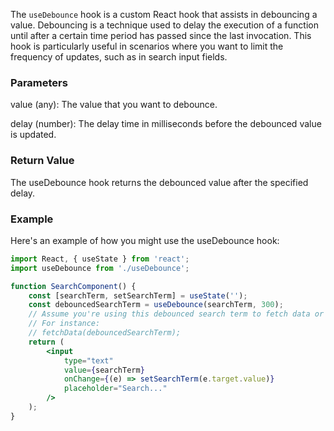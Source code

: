 The `useDebounce` hook is a custom React hook that assists in debouncing a value. Debouncing is a technique used to
delay the execution of a function until after a certain time period has passed since the last invocation. This hook is
particularly useful in scenarios where you want to limit the frequency of updates, such as in search input fields.

### Parameters

value (any): The value that you want to debounce.

delay (number): The delay time in milliseconds before the debounced value is updated.

### Return Value

The useDebounce hook returns the debounced value after the specified delay.

### Example

Here's an example of how you might use the useDebounce hook:

```jsx static
import React, { useState } from 'react';
import useDebounce from './useDebounce';

function SearchComponent() {
	const [searchTerm, setSearchTerm] = useState('');
	const debouncedSearchTerm = useDebounce(searchTerm, 300);
	// Assume you're using this debounced search term to fetch data or perform other actions
	// For instance:
	// fetchData(debouncedSearchTerm);
	return (
		<input
			type="text"
			value={searchTerm}
			onChange={(e) => setSearchTerm(e.target.value)}
			placeholder="Search..."
		/>
	);
}
```
